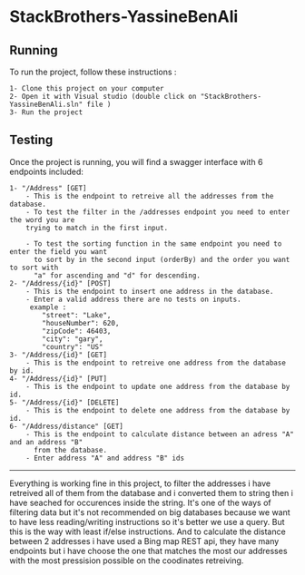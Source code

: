 # StackBrothers-YassineBenAli

## Running 

To run the project, follow these instructions :

    1- Clone this project on your computer
    2- Open it with Visual studio (double click on "StackBrothers-YassineBenAli.sln" file )
    3- Run the project
## Testing
Once the project is running, you will find a swagger interface with 6 endpoints included:
   
    1- "/Address" [GET]
        - This is the endpoint to retreive all the addresses from the database.
        - To test the filter in the /addresses endpoint you need to enter the word you are 
        trying to match in the first input.

        - To test the sorting function in the same endpoint you need to enter the field you want
          to sort by in the second input (orderBy) and the order you want to sort with
          "a" for ascending and "d" for descending.
    2- "​/Address​/{id}" [POST]
        - This is the endpoint to insert one address in the database.
        - Enter a valid address there are no tests on inputs.
         example : 
            "street": "Lake",
            "houseNumber": 620,
            "zipCode": 46403,
            "city": "gary",
            "country": "US"
    3- "​/Address​/{id}" [GET]
        - This is the endpoint to retreive one address from the database by id.
    4- "​/Address​/{id}" [PUT]
        - This is the endpoint to update one address from the database by id.
    5- "​/Address​/{id}" [DELETE]
        - This is the endpoint to delete one address from the database by id.
    6- "​/Address​/distance" [GET]
        - This is the endpoint to calculate distance between an adress "A" and an address "B" 
          from the database.
        - Enter address "A" and address "B" ids 
-----------------------------------------------------------------
Everything is working fine in this project, to filter the addresses i have retreived all of them from the database and i converted them to string then i have seached for occurences inside the string.
It's one of the ways of filtering data but it's not recommended on big databases because we want to have less reading/writing instructions so it's better we use a query. But this is the way with least if/else instructions.
And to calculate the distance between 2 addresses i have used a Bing map REST api, they have many endpoints but i have choose the one that matches the most our addresses with the most pressision possible on the coodinates retreiving.
    
        
    

